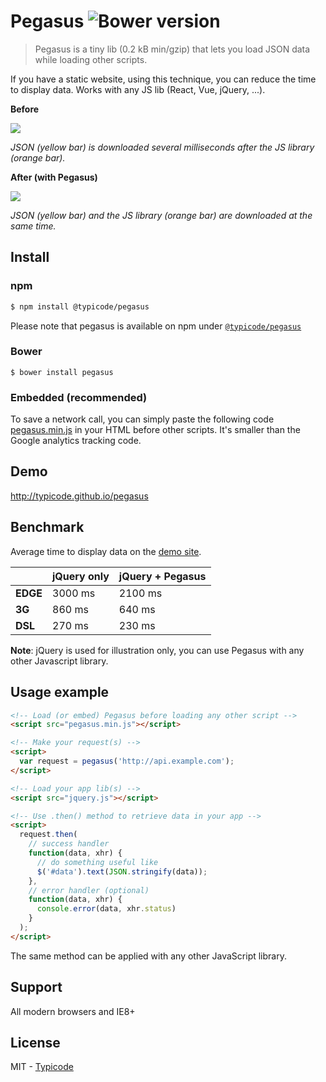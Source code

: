 # Pegasus ![Bower version](http://img.shields.io/badge/bower%20package-0.3.2-brightgreen.svg?style=flat)

> Pegasus is a tiny lib (0.2 kB min/gzip) that lets you load JSON data while loading other scripts.

If you have a static website, using this technique, you can reduce the time to display data. Works with any JS lib (React, Vue, jQuery, ...).

__Before__

[![](http://i.imgur.com/ves4uIf.png)](http://typicode.github.io/pegasus/)

_JSON (yellow bar) is downloaded several milliseconds after the JS library (orange bar)._

__After (with Pegasus)__

[![](http://i.imgur.com/8sVBtnB.png)](http://typicode.github.io/pegasus/)

_JSON (yellow bar) and the JS library (orange bar) are downloaded at the same time._





## Install

### npm

```bash
$ npm install @typicode/pegasus
```

Please note that pegasus is available on npm under [`@typicode/pegasus`](https://www.npmjs.com/package/@typicode/pegasus)

### Bower

```
$ bower install pegasus
```

### Embedded (recommended)

To save a network call, you can simply paste the following code [pegasus.min.js](https://github.com/typicode/pegasus/blob/master/dist/pegasus.min.js) in your HTML before other scripts. It's smaller than the Google analytics tracking code.

## Demo

http://typicode.github.io/pegasus

## Benchmark

Average time to display data on the [demo site](http://typicode.github.io/pegasus).

|             | jQuery only  | jQuery + Pegasus  |
|:------------|:-------------|:------------------|
|__EDGE__     | 3000 ms      | 2100 ms           |
|__3G__       | 860 ms       | 640 ms            |
|__DSL__      | 270 ms       | 230 ms            |

__Note__: jQuery is used for illustration only, you can use Pegasus with any other Javascript library.

## Usage example

```html
<!-- Load (or embed) Pegasus before loading any other script -->
<script src="pegasus.min.js"></script>

<!-- Make your request(s) -->
<script>
  var request = pegasus('http://api.example.com');
</script>

<!-- Load your app lib(s) -->
<script src="jquery.js"></script>

<!-- Use .then() method to retrieve data in your app -->
<script>
  request.then(
    // success handler
    function(data, xhr) {
      // do something useful like
      $('#data').text(JSON.stringify(data));
    },
    // error handler (optional)
    function(data, xhr) {
      console.error(data, xhr.status)
    }
  );
</script>
```

The same method can be applied with any other JavaScript library.

## Support

All modern browsers and IE8+

## License

MIT - [Typicode](https://github.com/typicode)

